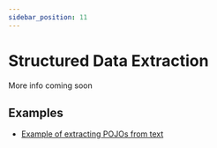 ```yaml
---
sidebar_position: 11
---
```


# Structured Data Extraction

More info coming soon

## Examples

- [Example of extracting POJOs from text]( https://github.com/langchain4j/langchain4j-examples/blob/337186583f4dc5e4e122b0cdf0a42ddb586c7fe0/other-examples/src/main/java/OtherServiceExamples.java#L133)
